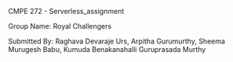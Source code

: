 CMPE 272 - Serverless_assignment

Group Name: Royal Challengers

Submitted By: Raghava Devaraje Urs, Arpitha Gurumurthy, Sheema Murugesh Babu, Kumuda Benakanahalli Guruprasada Murthy
